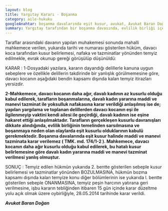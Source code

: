 ```yaml
---
layout: blog
title: Yargıtay Kararı - Boşanma
category: aile-hukuku
googleAnahtar: boşanma davalarında eşit kusur, avukat, Avukat Baran Doğan
summary: Yargıtay tarafından bir boşanma davasında, evlilik birliği içerisinde eşine hakaret eden kadın ile eşiyle ilgilenmeyip zamanını kendi ailesiyle geçiren erkek eşit kusurlu sayılmıştır. Eşlerin eşit kusuru halinde taraflardan herhangi biri lehine maddi-manevi tazminata hükmedilmeyeceği karara bağlanmıştır.
---
```


Taraflar arasındaki davanın yapılan muhakemesi sonunda mahalli mahkemece verilen, yukarıda tarihi ve numarası gösterilen hüküm, davacı koca tarafından kusur belirlemesi, nafaka ve tazminatlar yönünden temyiz edilmekle, evrak okunup gereği görüşülüp düşünüldü:

KARAR : 1-Dosyadaki yazılara, kararın dayandığı delillerle kanuna uygun sebeplere ve özellikle delillerin takdirinde bir yanlışlık görülmemesine göre, davacı kocanın aşağıdaki bendin kapsamı dışında kalan temyiz itirazları yersizdir.

**2-Mahkemece, davacı kocanın daha ağır, davalı kadının az kusurlu olduğu kabul edilerek, tarafların boşanmalarına, davalı kadın yararına maddi ve manevi tazminat ile yoksulluk nafakasına karar verildiği anlaşılmış ise de; yapılan yargılama ve toplanan delillerden davacı kocanın eşi ile ilgilenmeyip vaktini kendi ailesi ile geçirdiği, davalı kadının ise eşine hakaret ettiği anlaşılmaktadır. Tarafların gerçekleşen kusurlu davranışları dikkate alındığında, evlilik birliğinin temelinden sarsılmasına ve boşanmaya neden olan olaylarda eşit kusurlu olduklarının kabulü gerekmektedir. Boşanma davalarında eşit kusur halinde maddi ve manevi tazminata karar verilemez ( TMK. md. 174/1-2 ). Mahkemece, davacı kocanın daha ağır kusurlu olduğu kabul edilerek, bu hatalı kusur belirlemesine göre davalı kadın yararına maddi ve manevi tazminat verilmesi yanlış olmuştur.**

SONUÇ : Temyiz edilen hükmün yukarıda 2. bentte gösterilen sebeple kusur belirlemesi ve tazminatlar yönünden BOZULMASINA, hükmün bozma kapsamı dışında kalan temyize konu diğer bölümlerinin ise yukarıda l. bentte gösterilen sebeple ONANMASINA, temyiz peşin harcının yatırana geri verilmesine, işbu kararın tebliğinden itibaren 15 gün içinde karar düzeltme yolu açık olmak üzere oybirliğiyle, 28.05.2014 tarihinde karar verildi.

***Avukat Baran Doğan***
